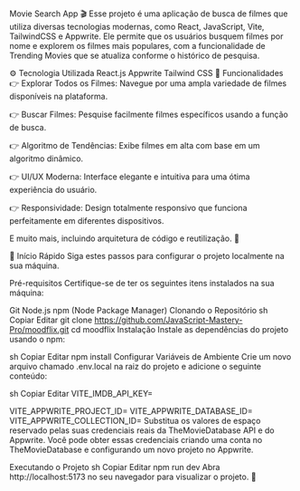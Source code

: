 Movie Search App 🎬
Esse projeto é uma aplicação de busca de filmes que utiliza diversas tecnologias modernas, como React, JavaScript, Vite, TailwindCSS e Appwrite. Ele permite que os usuários busquem filmes por nome e explorem os filmes mais populares, com a funcionalidade de Trending Movies que se atualiza conforme o histórico de pesquisa.

⚙️ Tecnologia Utilizada
React.js
Appwrite
Tailwind CSS
🔋 Funcionalidades
👉 Explorar Todos os Filmes: Navegue por uma ampla variedade de filmes disponíveis na plataforma.

👉 Buscar Filmes: Pesquise facilmente filmes específicos usando a função de busca.

👉 Algoritmo de Tendências: Exibe filmes em alta com base em um algoritmo dinâmico.

👉 UI/UX Moderna: Interface elegante e intuitiva para uma ótima experiência do usuário.

👉 Responsividade: Design totalmente responsivo que funciona perfeitamente em diferentes dispositivos.

E muito mais, incluindo arquitetura de código e reutilização. 🚀

🤸 Início Rápido
Siga estes passos para configurar o projeto localmente na sua máquina.

Pré-requisitos
Certifique-se de ter os seguintes itens instalados na sua máquina:

Git
Node.js
npm (Node Package Manager)
Clonando o Repositório
sh
Copiar
Editar
git clone https://github.com/JavaScript-Mastery-Pro/moodflix.git
cd moodflix
Instalação
Instale as dependências do projeto usando o npm:

sh
Copiar
Editar
npm install
Configurar Variáveis de Ambiente
Crie um novo arquivo chamado .env.local na raiz do projeto e adicione o seguinte conteúdo:

sh
Copiar
Editar
VITE_IMDB_API_KEY=

VITE_APPWRITE_PROJECT_ID=
VITE_APPWRITE_DATABASE_ID=
VITE_APPWRITE_COLLECTION_ID=
Substitua os valores de espaço reservado pelas suas credenciais reais da TheMovieDatabase API e do Appwrite. Você pode obter essas credenciais criando uma conta no TheMovieDatabase e configurando um novo projeto no Appwrite.

Executando o Projeto
sh
Copiar
Editar
npm run dev
Abra http://localhost:5173 no seu navegador para visualizar o projeto. 🚀
